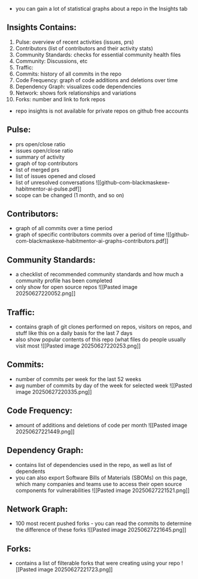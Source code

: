 
- you can gain a lot of statistical graphs about a repo in the Insights tab

## Insights Contains:
1. Pulse: overview of recent activities (issues, prs)
2. Contributors (list of contributors and their activity stats)
3. Community Standards: checks for essential community health files
4. Community: Discussions, etc
5. Traffic: 
6. Commits: history of all commits in the repo
7. Code Frequency: graph of code additions and deletions over time
8. Dependency Graph: visualizes code dependencies
9. Network: shows fork relationships and variations
10. Forks: number and link to fork repos

- repo insights is not available for private repos on github free accounts

## Pulse:
- prs open/close ratio
- issues open/close ratio
- summary of activity
- graph of top contributors
- list of merged prs
- list of issues opened and closed
- list of unresolved conversations
  ![[github-com-blackmaskexe-habitmentor-ai-pulse.pdf]]
- scope can be changed (1 month, and so on)
## Contributors:
- graph of all commits over a time period
- graph of specific contributors commits over a period of time
  ![[github-com-blackmaskexe-habitmentor-ai-graphs-contributors.pdf]]
## Community Standards:
- a checklist of recommended community standards and how much a community profile has been completed
- only show for open source repos
  ![[Pasted image 20250627220052.png]]

## Traffic:
- contains graph of git clones performed on repos, visitors on repos, and stuff like this on a daily basis for the last 7 days
- also show popular contents of this repo (what files do people usually visit most
  ![[Pasted image 20250627220253.png]]



## Commits:
- number of commits per week for the last 52 weeks
- avg number of commits by day of the week for selected week
  ![[Pasted image 20250627220335.png]]

## Code Frequency:
- amount of additions and deletions of code per month
  ![[Pasted image 20250627221449.png]]


## Dependency Graph:
- contains list of dependencies used in the repo, as well as list of dependents
- you can also export Software Bills of Materials (SBOMs) on this page, which many companies and teams use to access their open source components for vulnerabilities
  ![[Pasted image 20250627221521.png]]

## Network Graph:
- 100 most recent pushed forks
	  - you can read the commits to determine the difference of these forks
  ![[Pasted image 20250627221645.png]]

## Forks:
- contains a list of filterable forks that were creating using your repo
  ![[Pasted image 20250627221723.png]]

